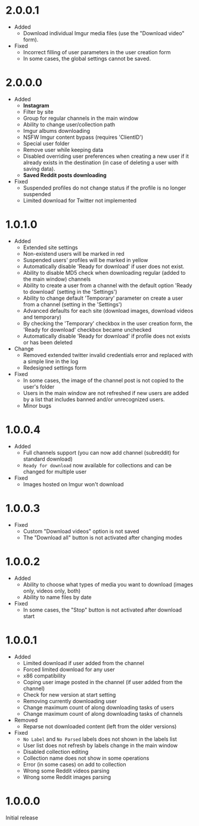 # 2.0.0.1

- Added
  - Download individual Imgur media files (use the "Download video" form).
- Fixed
  - Incorrect filling of user parameters in the user creation form
  - In some cases, the global settings cannot be saved.

# 2.0.0.0

- Added
  - **Instagram**
  - Filter by site
  - Group for regular channels in the main window
  - Ability to change user/collection path
  - Imgur albums downloading
  - NSFW Imgur content bypass (requires 'ClientID')
  - Special user folder
  - Remove user while keeping data
  - Disabled overriding user preferences when creating a new user if it already exists in the destination (in case of deleting a user with saving data).
  - **Saved Reddit posts downloading**
- Fixed
  - Suspended profiles do not change status if the profile is no longer suspended
  - Limited download for Twitter not implemented

# 1.0.1.0

- Added
  - Extended site settings
  - Non-existend users will be marked in red
  - Suspended users' profiles will be marked in yellow
  - Automatically disable 'Ready for download' if user does not exist.
  - Ability to disable MD5 check when downloading regular (added to the main window) channels
  - Ability to create a user from a channel with the default option 'Ready to download' (setting in the 'Settings')
  - Ability to change default 'Temporary' parameter on create a user from a channel (setting in the 'Settings')
  - Advanced defaults for each site (download images, download videos and temporary)
  - By checking the 'Temporary' checkbox in the user creation form, the 'Ready for download' checkbox became unchecked
  - Automatically disable 'Ready for download' if profile does not exists or has been deleted
- Change
  - Removed extended twitter invalid credentials error and replaced with a simple line in the log
  - Redesigned settings form
- Fixed
  - In some cases, the image of the channel post is not copied to the user's folder
  - Users in the main window are not refreshed if new users are added by a list that includes banned and/or unrecognized users.
  - Minor bugs

# 1.0.0.4

- Added
  - Full channels support (you can now add channel (subreddit) for standard download)
  - ```Ready for download``` now available for collections and can be changed for multiple user
- Fixed
  - Images hosted on Imgur won't download

# 1.0.0.3

- Fixed
  - Custom "Download videos" option is not saved
  - The "Download all" button is not activated after changing modes

# 1.0.0.2

- Added
  - Ability to choose what types of media you want to download (images only, videos only, both)
  - Ability to name files by date
- Fixed
  - In some cases, the "Stop" button is not activated after download start

# 1.0.0.1

- Added
  - Limited download if user added from the channel
  - Forced limited download for any user
  - x86 compatibility
  - Coping user image posted in the channel (if user added from the channel)
  - Check for new version at start setting
  - Removing currently downloading user
  - Change maximum count of along downloading tasks of users
  - Change maximum count of along downloading tasks of channels
- Removed
  - Reparse not downloaded content (left from the older versions)
- Fixed
  - ```No Label``` and ```No Parsed``` labels does not shown in the labels list
  - User list does not refresh by labels change in the main window
  - Disabled collection editing
  - Collection name does not show in some operations
  - Error (in some cases) on add to collection
  - Wrong some Reddit videos parsing
  - Wrong some Reddit images parsing

# 1.0.0.0

Initial release